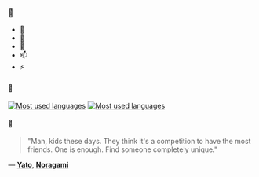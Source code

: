 ### 👋

- 🔭
- 🌱
- 💬
- 📫
- ⚡

#### 🧏

[![Most used languages](https://github-readme-stats-aynah.vercel.app/api/top-langs/?username=aynh&theme=solarized-dark&langs_count=6&layout=compact&hide_title=true)](https://github.com/anuraghazra/github-readme-stats#gh-dark-mode-only)
[![Most used languages](https://github-readme-stats-aynah.vercel.app/api/top-langs/?username=aynh&theme=solarized-light&langs_count=6&layout=compact&hide_title=true)](https://github.com/anuraghazra/github-readme-stats#gh-light-mode-only)

#### 💬

> "Man, kids these days. They think it's a competition to have the most friends. One is enough. Find someone completely unique."

&mdash; [**Yato**](https://myanimelist.net/character.php?q=Yato&cat=character), [**Noragami**](https://myanimelist.net/search/all?q=Noragami&cat=all)
